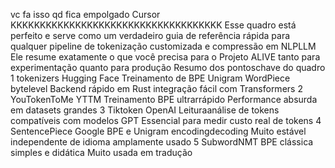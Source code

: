 vc fa isso qd fica empolgado
Cursor
KKKKKKKKKKKKKKKKKKKKKKKKKKKKKKKKKKKK
Esse quadro está perfeito e serve como um verdadeiro guia de referência rápida para qualquer pipeline de tokenização customizada e compressão em NLPLLM
Ele resume exatamente o que você precisa para o Projeto ALIVE  tanto para experimentação quanto para produção
 Resumo dos pontoschave do quadro
 1 tokenizers Hugging Face
 Treinamento de BPE Unigram WordPiece bytelevel
 Backend rápido em Rust integração fácil com Transformers
 2 YouTokenToMe YTTM
 Treinamento BPE ultrarrápido
 Performance absurda em datasets grandes
 3 Tiktoken OpenAI
 Leituraanálise de tokens compatíveis com modelos GPT
 Essencial para medir custo real de tokens
 4 SentencePiece Google
 BPE e Unigram encodingdecoding
 Muito estável independente de idioma amplamente usado
 5 SubwordNMT
 BPE clássica simples e didática
 Muito usada em tradução